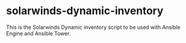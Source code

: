 # solarwinds-dynamic-inventory

This is the Solarwinds Dynamic inventory script to be used with Ansible Engine and Ansible Tower.